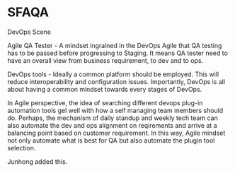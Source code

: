 # SFAQA

DevOps Scene

Agile QA Tester - A mindset ingrained in the DevOps Agile that QA testing has to be passed before progressing to Staging.  It means QA tester need to have an overall view from business requirement, to dev and to ops.

DevOps tools - Ideally a common platform should be employed.  This will reduce interoperability and configuration issues.  Importantly, DevOps is all about having a common mindset towards every stages of DevOps.

In Agile perspective, the idea of searching different devops plug-in automation tools gel well with how a self managing team members should do.  Perhaps, the mechanism of daily standup and weekly tech team can also automate the dev and ops alignment on reqirements and arrive at a balancing point based on customer requirement.  In this way, Agile mindset not only automate what is best for QA but also automate the plugin tool selection.


Junhong added this.
